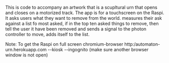 This is code to accompany an artwork that is a scupltural urn that opens and closes on a motorized track. The app is for a touchscreen on the Raspi. It asks users what they want to remove from the world. measures their ask against a list fo most asked, if in the top ten asked things to remove, then tell the user it have been removed and sends a signal to the photon controller to move, adds itself to the list.  

Note: To get the Raspi on full screen chromium-browser http:/automaton-urn.herokuapp.com --kiosk --ingognito (make sure another browser window is not open)

